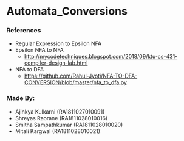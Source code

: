 # Automata_Conversions

### References
- Regular Expression to Epsilon NFA
- Epsilon NFA to NFA
  * http://mycodetechniques.blogspot.com/2018/09/ktu-cs-431-compiler-design-lab.html
- NFA to DFA
  * https://github.com/Rahul-Jyoti/NFA-TO-DFA-CONVERSION/blob/master/nfa_to_dfa.py
  
### Made By:
- Ajinkya Kulkarni    (RA1811027010091)
- Shreyas Raorane     (RA1811028010016)
- Smitha Sampathkumar (RA1811028010020)
- Mitali Kargwal      (RA1811028010021)
